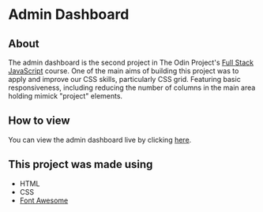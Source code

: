 # Admin Dashboard
## About
The admin dashboard is the second project in The Odin Project's [Full Stack JavaScript](https://www.theodinproject.com/paths/full-stack-javascript) course. One of the main aims of building this project was to apply and improve our CSS skills, particularly CSS grid. Featuring basic responsiveness, including reducing the number of columns in the main area holding mimick "project" elements.
## How to view
You can view the admin dashboard live by clicking [here](https://brajpatel.github.io/admin-dashboard/).
## This project was made using
- HTML
- CSS
- [Font Awesome](https://fontawesome.com/)
